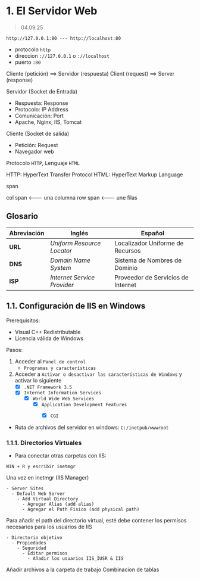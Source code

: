 # 1. El Servidor Web

> 04.09.25

`http://127.0.0.1:80 --- http://localhost:80`
 
 * protocolo `http`
 * direccion `://127.0.0.1` o `://localhost`
 * puerto `:80`

Cliente (petición) ==> Servidor (respuesta)
Client (request) ==> Server (response)

Servidor (Socket de Entrada)
  
  - Respuesta: Response
  - Protocolo: IP Address
  - Comunicación: Port
  - Apache, Nginx, IIS, Tomcat

Cliente (Socket de salida)

  - Petición: Request
  - Navegador web

Protocolo `HTTP`, Lenguaje `HTML`

HTTP: HyperText Transfer Protocol
HTML: HyperText Markup Language

span

col span <--- una columna
row span <--- une filas


## Glosario

| Abreviación | Inglés                      | Español                            |
| ----------- | --------------------------- | ---------------------------------- |
| **URL**     | *Uniform Resource Locator*  | Localizador Uniforme de Recursos   |
| **DNS**     | *Domain Name System*        | Sistema de Nombres de Dominio      |
| **ISP**     | *Internet Service Provider* | Proveedor de Servicios de Internet |


## 1.1. Configuración de IIS en Windows

Prerequisitos:

- Visual C++ Redistributable
- Licencia válida de Windows

Pasos:

1. Acceder al `Panel de control`
    - `Programas y características`
2. Acceder a `Activar o desactivar las características de Windows` y activar lo siguiente
    - [x] `.NET Framework 3.5`
    - [x] `Internet Information Services`
      - [x] `World Wide Web Services`
        - [x] `Application Development Features`
          - [x] `CGI`


- Ruta de archivos del servidor en windows: `C:/inetpub/wwwroot`

### 1.1.1. Directorios Virtuales

- Para conectar otras carpetas con IIS:

```
WIN + R y escribir inetmgr
```

Una vez en inetmgr (IIS Manager)

```
- Server Sites 
  - Default Web Server 
    - Add Virtual Directory
      - Agregar Alias (add alias)
      - Agregar el Path Físico (add physical path)
```

Para añadir el path del directorio virtual, esté debe contener los permisos necesarios para los usuarios de IIS

```
- Directorio objetivo
  - Propiedades
    - Seguridad
      - Editar permisos
        - Añadir los usuarios IIS_IUSR & IIS
```

Añadir archivos a la carpeta de trabajo
Combinacion de tablas